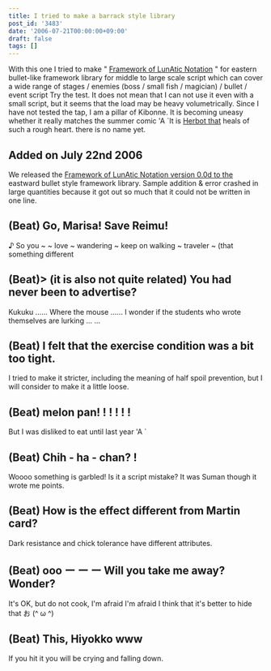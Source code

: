 ```yaml
---
title: I tried to make a barrack style library
post_id: '3483'
date: '2006-07-21T00:00:00+09:00'
draft: false
tags: []
---
```


With this one I tried to make " [Framework of LunAtic Notation](/tag/flan) " for eastern bullet-like framework library for middle to large scale script which can cover a wide range of stages / enemies (boss / small fish / magician) / bullet / event script Try the test. It does not mean that I can not use it even with a small script, but it seems that the load may be heavy volumetrically. Since I have not tested the tap, I am a pillar of Kibonne. It is becoming uneasy whether it really matches the summer comic 'A `It is [Herbot that](/harbot) heals of such a rough heart. there is no name yet.

## Added on July 22nd 2006

We released the [Framework of LunAtic Notation version 0.0d to the](/tag/flan) eastward bullet style framework library. Sample addition & error crashed in large quantities because it got out so much that it could not be written in one line.

## (Beat) Go, Marisa! Save Reimu!

♪ So you ~ ~ love ~ wandering ~ keep on walking ~ traveler ~ (that something different

## (Beat)> (it is also not quite related) You had never been to advertise?

Kukuku ...... Where the mouse ...... I wonder if the students who wrote themselves are lurking ... ...

## (Beat) I felt that the exercise condition was a bit too tight.

I tried to make it stricter, including the meaning of half spoil prevention, but I will consider to make it a little loose.

## (Beat) melon pan! ! ! ! ! !

But I was disliked to eat until last year 'A `

## (Beat) Chih - ha - chan? !

Woooo something is garbled! Is it a script mistake? It was Suman though it wrote me points.

## (Beat) How is the effect different from Martin card?

Dark resistance and chick tolerance have different attributes.

## (Beat) ooo ー ー ー Will you take me away? Wonder?

It's OK, but do not cook, I'm afraid I'm afraid I think that it's better to hide that お (^ ω ^)

## (Beat) This, Hiyokko www

If you hit it you will be crying and falling down.